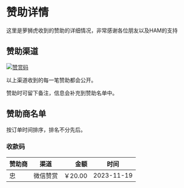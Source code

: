 # 赞助详情

这里是萝狮虎收到的赞助的详细情况，非常感谢各位朋友以及HAM的支持

## 赞助渠道

[![赞赏码](https://github.com/wu58430/uv-k5-firmware-chinese/blob/main/payment/show.png)](https://github.com/wu58430/uv-k5-firmware-chinese/blob/main/payment/payment-codes.md)

以上渠道收到的每一笔赞助都会公开。

赞助时可留下备注，信息会补充到赞助名单中。

## 赞助商名单

按订单时间排序，排名不分先后。

### 收款码

| 赞助商                                 | 渠道    |      金额 | 时间         |
|-------------------------------------|-------|--------:|------------|
| 忠   | 微信赞赏  |  ￥20.00 | 2023-11-19 |

